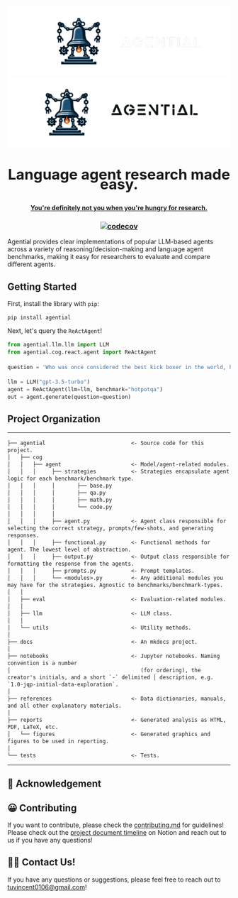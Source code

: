 
<h3 align="center">
  <img
    src="https://raw.githubusercontent.com/agential-ai/.github/main/profile/banner_dark.svg#gh-dark-mode-only"
  />
  <img
    src="https://raw.githubusercontent.com/agential-ai/.github/main/profile/banner_light.svg#gh-light-mode-only"
  />
</h3>


<h3 align="center" style="font-size:3.4vw;line-height: 0.7;">Language agent research made easy.</h3>
<h4 align="center"><a href="https://www.youtube.com/watch?v=5syJjBQ_k6o">You're definitely not you when you're hungry for research.</a></h4>


<h3 align="center">

[![codecov](https://codecov.io/gh/agential-ai/agential/branch/main/graph/badge.svg)](https://codecov.io/gh/agential-ai/agential)
</h3>

Agential provides clear implementations of popular LLM-based agents across a variety of reasoning/decision-making and language agent benchmarks, making it easy for researchers to evaluate and compare different agents.

## Getting Started 

First, install the library with `pip`:

```
pip install agential
```

Next, let's query the `ReActAgent`!

```python
from agential.llm.llm import LLM
from agential.cog.react.agent import ReActAgent

question = 'Who was once considered the best kick boxer in the world, however he has been involved in a number of controversies relating to his "unsportsmanlike conducts" in the sport and crimes of violence outside of the ring?'

llm = LLM("gpt-3.5-turbo")
agent = ReActAgent(llm=llm, benchmark="hotpotqa")
out = agent.generate(question=question)
```


## Project Organization

------------

    ├── agential                           <- Source code for this project.
    │   ├── cog   
    │   │   ├── agent                      <- Model/agent-related modules.
    │   │   │     ├── strategies           <- Strategies encapsulate agent logic for each benchmark/benchmark type.
    │   │   │     │       ├── base.py  
    │   │   │     │       ├── qa.py
    │   │   │     │       ├── math.py
    │   │   │     │       └── code.py
    │   │   │     │
    │   │   │     ├── agent.py             <- Agent class responsible for selecting the correct strategy, prompts/few-shots, and generating responses.
    │   │   │     ├── functional.py        <- Functional methods for agent. The lowest level of abstraction.
    │   │   │     ├── output.py            <- Output class responsible for formatting the response from the agents.
    │   │   │     ├── prompts.py           <- Prompt templates.
    │   │   │     └── <modules>.py         <- Any additional modules you may have for the strategies. Agnostic to benchmarks/benchmark-types.
    │   │
    │   ├── eval                           <- Evaluation-related modules.
    │   │
    │   ├── llm                            <- LLM class.
    │   │
    │   └── utils                          <- Utility methods.
    │       
    ├── docs                               <- An mkdocs project.
    │
    ├── notebooks                          <- Jupyter notebooks. Naming convention is a number 
    │                                         (for ordering), the creator's initials, and a short `-` delimited │ description, e.g. `1.0-jqp-initial-data-exploration`.
    │  
    ├── references                         <- Data dictionaries, manuals, and all other explanatory materials.
    │
    ├── reports                            <- Generated analysis as HTML, PDF, LaTeX, etc.
    │   └── figures                        <- Generated graphics and figures to be used in reporting.
    │
    └── tests                              <- Tests.

---------

## 🙏 Acknowledgement

## 😀 Contributing

If you want to contribute, please check the [contributing.md](https://github.com/alckasoc/agential/blob/main/CONTRIBUTING.md) for guidelines!
Please check out the [project document timeline](https://equatorial-jobaria-9ad.notion.site/Project-Lifecycle-Management-70d65e9a76eb4c86b6aed007f717aa41?pvs=4) on Notion and reach out to us if you have any questions!

## 😶‍🌫️ Contact Us!

If you have any questions or suggestions, please feel free to reach out to tuvincent0106@gmail.com!